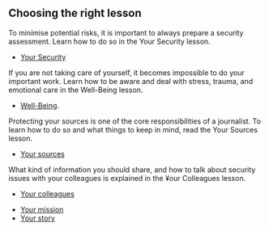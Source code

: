 ## Choosing the right lesson

To minimise potential risks, it is important to always prepare a security assessment. Learn how to do so in the Your Security lesson.
* [Your Security](topics/understand-2-security/1-your-security/1-intro.md)

If you are not taking care of yourself, it becomes impossible to do your important work.  Learn how to be aware and deal with stress, trauma, and emotional care in the Well-Being lesson.
* [Well-Being](topics/understand-2-security/2-your-well-being/1-intro.md).

Protecting your sources is one of the core responsibilities of a journalist. To learn how to do so and what things to keep in mind, read the Your Sources lesson.
* [Your sources](topics/understand-2-security/4-your-sources-journo/1-intro.md)

What kind of information you should share, and how to talk about security issues with your colleagues is explained in the ¥our Colleagues lesson.
* [Your colleagues](topics/understand-2-security/5-your-colleagues/1-intro.md)

- [Your mission](topics/understand-2-security/3-your-mission-hrd/1-intro.md)
- [Your story](topics/understand-2-security/3-your-story-journo/1-intro.md)


